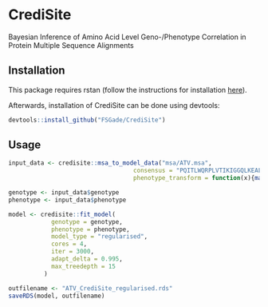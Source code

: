 # CrediSite
Bayesian Inference of Amino Acid Level Geno-/Phenotype Correlation in Protein Multiple Sequence Alignments

## Installation
This package requires rstan (follow the instructions for installation [here](https://github.com/stan-dev/rstan/wiki/RStan-Getting-Started)).

Afterwards, installation of CrediSite can be done using devtools:
``` r
devtools::install_github("FSGade/CrediSite")
```

## Usage
``` r
input_data <- credisite::msa_to_model_data("msa/ATV.msa",
                                   consensus = "PQITLWQRPLVTIKIGGQLKEALLDTGADDTVLEEMNLPGRWKPKMIGGIGGFIKVRQYDQILIEICGHKAIGTVLVGPTPVNIIGRNLLTQIGCTLNF",
                                   phenotype_transform = function(x){max(log10(x), -2)})

genotype <- input_data$genotype
phenotype <- input_data$phenotype

model <- credisite::fit_model(
            genotype = genotype,
            phenotype = phenotype,
            model_type = "regularised",
            cores = 4,
            iter = 3000,
            adapt_delta = 0.995,
            max_treedepth = 15
          )

outfilename <- "ATV_CrediSite_regularised.rds"
saveRDS(model, outfilename)
```

